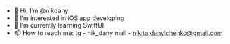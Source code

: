- 👋 Hi, I’m @nikdany
- 👀 I’m interested in iOS app developing
- 🌱 I’m currently learning SwiftUI
- 📫 How to reach me: 
tg    - nik_dany
mail  - nikita.danylchenko@gmail.com

<!---
nikdany/nikdany is a ✨ special ✨ repository because its `README.md` (this file) appears on your GitHub profile.
You can click the Preview link to take a look at your changes.
--->
